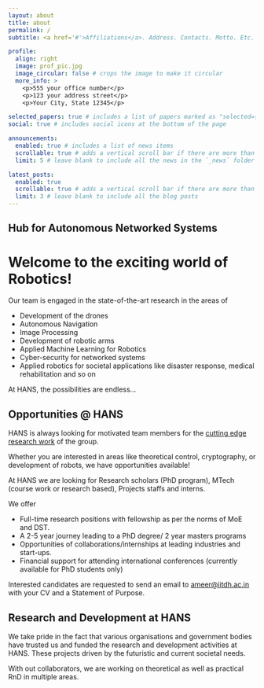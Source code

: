 ```yaml
---
layout: about
title: about
permalink: /
subtitle: <a href='#'>Affiliations</a>. Address. Contacts. Motto. Etc.

profile:
  align: right
  image: prof_pic.jpg
  image_circular: false # crops the image to make it circular
  more_info: >
    <p>555 your office number</p>
    <p>123 your address street</p>
    <p>Your City, State 12345</p>

selected_papers: true # includes a list of papers marked as "selected={true}"
social: true # includes social icons at the bottom of the page

announcements:
  enabled: true # includes a list of news items
  scrollable: true # adds a vertical scroll bar if there are more than 3 news items
  limit: 5 # leave blank to include all the news in the `_news` folder

latest_posts:
  enabled: true
  scrollable: true # adds a vertical scroll bar if there are more than 3 new posts items
  limit: 3 # leave blank to include all the blog posts
---
```

## Hub for Autonomous Networked Systems

# Welcome to the exciting world of Robotics!

Our team is engaged in the state-of-the-art research in the areas of  

- Development of the drones
- Autonomous Navigation
- Image Processing
- Development of robotic arms
- Applied Machine Learning for Robotics
- Cyber-security for networked systems
- Applied robotics for societal applications like disaster response, medical rehabilitation and so on

At HANS, the possibilities are endless…

## Opportunities @ HANS

HANS is always looking for motivated team members for the [cutting edge research work](https://www.notion.so/HANS-130b3b2b6ebc801d91cac52a171ba61b?pvs=21) of the group. 

Whether you are interested in areas like theoretical control, cryptography, or development of robots, we have opportunities available!

At HANS we are looking for Research scholars (PhD program), MTech (course work or research based), Projects staffs and interns. 

We offer 

- Full-time research positions with fellowship as per the norms of MoE and DST.
- A 2-5 year journey leading to a PhD degree/ 2 year masters programs
- Opportunities of collaborations/internships at leading industries and start-ups.
- Financial support for attending international conferences (currently available for PhD students only)

Interested candidates are requested to send an email to [ameer@iitdh.ac.in](mailto:ameer@iitdh.ac.in) with your CV and a Statement of Purpose.

## Research and Development at HANS

We take pride in the fact that various organisations and government bodies have trusted us and funded  the research and development activities at HANS. These projects driven by the futuristic and current societal needs. 

With out collaborators, we are working on theoretical as well as practical RnD in multiple areas.
